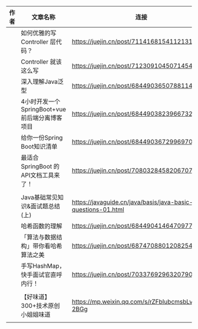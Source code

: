 | 作者 | 文章名称                                      | 连接                                                         |
| ---- | --------------------------------------------- | ------------------------------------------------------------ |
|      | 如何优雅的写 Controller 层代码？              | https://juejin.cn/post/7114168154112131102                   |
|      | Controller 就该这么写                         | https://juejin.cn/post/7123091045071454238                   |
|      | 深入理解Java泛型                              | https://juejin.cn/post/6844903650788114439                   |
|      | 4小时开发一个SpringBoot+vue前后端分离博客项目 | https://juejin.cn/post/6844903823966732302                   |
|      | 给你一份Spring Boot知识清单                   | https://juejin.cn/post/6844903672996970509                   |
|      | 最适合 SpringBoot 的API文档工具来了！         | https://juejin.cn/post/7080328458206707720                   |
|      |                                               |                                                              |
|      | Java基础常见知识&面试题总结(上)               | https://javaguide.cn/java/basis/java-basic-questions-01.html |
|      | 哈希函数的理解                                | https://juejin.cn/post/6844904146470977549                   |
|      | 「算法与数据结构」带你看哈希算法之美          | https://juejin.cn/post/6874708801208254478                   |
|      | 手写HashMap，快手面试官直呼内行！             | https://juejin.cn/post/7033769296320790542                   |
|      |                                               |                                                              |
|      | 【好味道】300+技术原创 小姐姐味道             | https://mp.weixin.qq.com/s/rZFbIubcmsbLvBz2x-2BGg            |
|      |                                               |                                                              |



